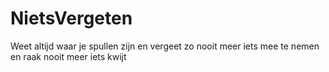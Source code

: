 # NietsVergeten
Weet altijd waar je spullen zijn en vergeet zo nooit meer iets mee te nemen en raak nooit meer iets kwijt
